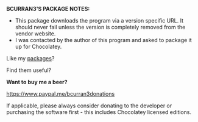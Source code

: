 **BCURRAN3'S PACKAGE NOTES:**

* This package downloads the program via a version specific URL. It should never fail unless the version is completely removed from the vendor website.
* I was contacted by the author of this program and asked to package it up for Chocolatey.


Like my [packages](https://chocolatey.org/profiles/bcurran3)? 

Find them useful?

**Want to buy me a beer?**

https://www.paypal.me/bcurran3donations

If applicable, please always consider donating to the developer or purchasing the software first - this includes Chocolatey licensed editions.